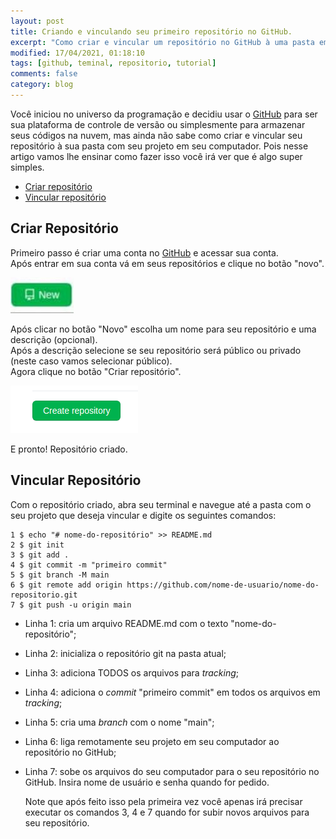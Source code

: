 ```yaml
---
layout: post
title: Criando e vinculando seu primeiro repositório no GitHub.
excerpt: "Como criar e vincular um repositório no GitHub à uma pasta em seu computador."
modified: 17/04/2021, 01:18:10
tags: [github, teminal, repositorio, tutorial]
comments: false
category: blog
---
```


Você iniciou no universo da programação e decidiu usar o [GitHub](https://github.com/) para ser sua plataforma de controle de versão ou simplesmente para armazenar seus códigos na nuvem, mas ainda não sabe como criar e vincular seu repositório à sua pasta com seu projeto em seu computador. Pois nesse artigo vamos lhe ensinar como fazer isso você irá ver que é algo super simples.

- [Criar repositório](#criar-repositório)
- [Vincular repositório](#vincular-repositório)
  
## Criar Repositório

Primeiro passo é criar uma conta no [GitHub](https://github.com/) e acessar sua conta. <br>
Após entrar em sua conta vá em seus repositórios e clique no botão "novo".
  <p>
    <img src="../../images/btn-new-repository.jpg" alt="Botão novo" title="Botão Novo"/>
  </p>

Após clicar no botão "Novo" escolha um nome para seu repositório e uma descrição (opcional).<br>
Após a descrição selecione se seu repositório será público ou privado (neste caso vamos selecionar público).<br>
Agora clique no botão "Criar repositório".
  <p>
    <img src="../../images/btn-ok-repository.png" alt="Botão Criar repositório" title="Criar repositório"/>
  </p>

  E pronto! Repositório criado.

## Vincular Repositório

Com o repositório criado, abra seu terminal e navegue até a pasta com o seu projeto que deseja vincular e digite os seguintes comandos:<br>

``` shell
1 $ echo "# nome-do-repositório" >> README.md 
2 $ git init
3 $ git add .
4 $ git commit -m "primeiro commit"
5 $ git branch -M main
6 $ git remote add origin https://github.com/nome-de-usuario/nome-do-repositorio.git
7 $ git push -u origin main
```
- Linha 1: cria um arquivo README.md com o texto "nome-do-repositório";
- Linha 2: inicializa o repositório git na pasta atual;
- Linha 3: adiciona TODOS os arquivos para _tracking_;
- Linha 4: adiciona o _commit_ "primeiro commit" em todos os arquivos em _tracking_;
- Linha 5: cria uma _branch_ com o nome "main";
- Linha 6: liga remotamente seu projeto em seu computador ao repositório no GitHub;
- Linha 7: sobe os arquivos do seu computador para o seu repositório no GitHub. Insira nome de usuário e senha quando for pedido.


  <p>
    Note que após feito isso pela primeira vez você apenas irá precisar executar os comandos 3, 4 e 7 quando for subir novos arquivos para seu repositório.
  </p>
  
